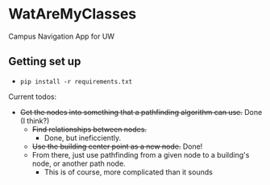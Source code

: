 # WatAreMyClasses
Campus Navigation App for UW

Getting set up
---
- `pip install -r requirements.txt`


Current todos:

- ~~Get the nodes into something that a pathfinding algorithm can use.~~ Done (I think?)
   - ~~Find relationships between nodes.~~
      - Done, but ineficciently.
   - ~~Use the building center point as a new node.~~ Done!
   - From there, just use pathfinding from a given node to a building's node, or another path node.
      - This is of course, more complicated than it sounds
